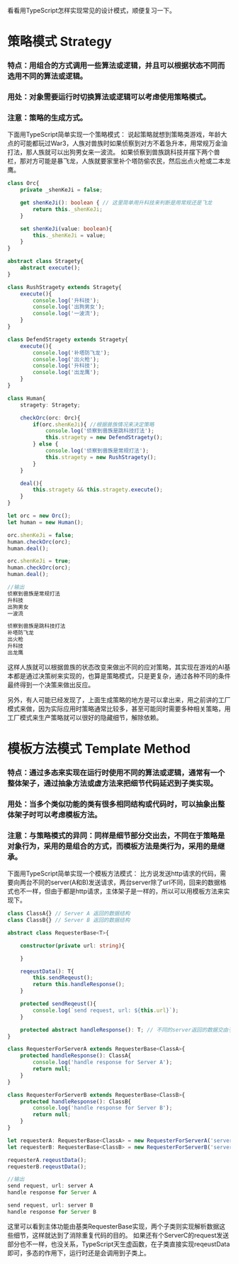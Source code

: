看看用TypeScript怎样实现常见的设计模式，顺便复习一下。

# 策略模式 Strategy

### 特点：用组合的方式调用一些算法或逻辑，并且可以根据状态不同而选用不同的算法或逻辑。

### 用处：对象需要运行时切换算法或逻辑可以考虑使用策略模式。

### 注意：策略的生成方式。

下面用TypeScript简单实现一个策略模式：
说起策略就想到策略类游戏，年龄大点的可能都玩过War3，人族对兽族时如果侦察到对方不着急升本，用常规万金油打法，那人族就可以出狗男女来一波流。
如果侦察到兽族跳科技并摆下两个兽栏，那对方可能是暴飞龙，人族就要家里补个塔防偷农民，然后出点火枪或二本龙鹰。

```ts
class Orc{
    private _shenKeJi = false;

    get shenKeJi(): boolean { // 这里简单用升科技来判断是用常规还是飞龙
        return this._shenKeJi;
    }

    set shenKeJi(value: boolean){
        this._shenKeJi = value;
    }
}

abstract class Stragety{
    abstract execute();
}

class RushStragety extends Stragety{
    execute(){
        console.log('升科技');
        console.log('出狗男女');
        console.log('一波流');
    }
}

class DefendStragety extends Stragety{
    execute(){
        console.log('补塔防飞龙');
        console.log('出火枪');
        console.log('升科技');
        console.log('出龙鹰');
    }
}

class Human{
    stragety: Stragety;

    checkOrc(orc: Orc){
        if(orc.shenKeJi){ //根据兽族情况来决定策略
            console.log('侦察到兽族是跳科技打法');
            this.stragety = new DefendStragety();
        } else {
            console.log('侦察到兽族是常规打法');
            this.stragety = new RushStragety();
        }
    }

    deal(){
        this.stragety && this.stragety.execute();
    }
}

let orc = new Orc();
let human = new Human();

orc.shenKeJi = false;
human.checkOrc(orc);
human.deal();

orc.shenKeJi = true;
human.checkOrc(orc);
human.deal();

//输出
侦察到兽族是常规打法
升科技
出狗男女
一波流

侦察到兽族是跳科技打法
补塔防飞龙
出火枪
升科技
出龙鹰
```
这样人族就可以根据兽族的状态改变来做出不同的应对策略，其实现在游戏的AI基本都是通过决策树来实现的，也算是策略模式，只是更复杂，通过各种不同的条件最终得到一个决策来做出反应。

另外，有人可能已经发现了，上面生成策略的地方是可以拿出来，用之前讲的工厂模式来做，因为实际应用时策略通常比较多，甚至可能同时需要多种相关策略，用工厂模式来生产策略就可以很好的隐藏细节，解除依赖。


# 模板方法模式 Template Method

### 特点：通过多态来实现在运行时使用不同的算法或逻辑，通常有一个整体架子，通过抽象方法或虚方法来把细节代码延迟到子类实现。

### 用处：当多个类似功能的类有很多相同结构或代码时，可以抽象出整体架子时可以考虑模板方法。

### 注意：与策略模式的异同：同样是细节部分交出去，不同在于策略是对象行为，采用的是组合的方式，而模板方法是类行为，采用的是继承。

下面用TypeScript简单实现一个模板方法模式：
比方说发送http请求的代码，需要向两台不同的server(A和B)发送请求，两台server除了url不同，回来的数据格式也不一样，但由于都是http请求，主体架子是一样的，所以可以用模板方法来实现下。

```ts
class ClassA{} // Server A 返回的数据结构
class ClassB{} // Server B 返回的数据结构

abstract class RequesterBase<T>{

    constructor(private url: string){

    }

    reqeustData(): T{
        this.sendReqeust();
        return this.handleResponse();
    }

    protected sendReqeust(){
        console.log(`send request, url: ${this.url}`);
    }

    protected abstract handleResponse(): T; // 不同的server返回的数据交由子类去实现
}

class RequesterForServerA extends RequesterBase<ClassA>{
    protected handleResponse(): ClassA{
        console.log('handle response for Server A');
        return null;
    }
}

class RequesterForServerB extends RequesterBase<ClassB>{
    protected handleResponse(): ClassB{
        console.log('handle response for Server B');
        return null;
    }
}

let requesterA: RequesterBase<ClassA> = new RequesterForServerA('server A');
let requesterB: RequesterBase<ClassB> = new RequesterForServerB('server B');

requesterA.reqeustData();
requesterB.reqeustData();

//输出
send request, url: server A
handle response for Server A

send request, url: server B
handle response for Server B
```
这里可以看到主体功能由基类RequesterBase实现，两个子类则实现解析数据这些细节，这样就达到了消除重复代码的目的。
如果还有个ServerC的request发送部分也不一样，也没关系，TypeScript天生虚函数，在子类直接实现reqeustData即可，多态的作用下，运行时还是会调用到子类上。
